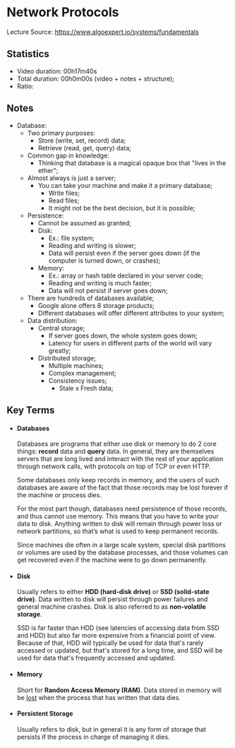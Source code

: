 # Network Protocols

Lecture Source: https://www.algoexpert.io/systems/fundamentals


## Statistics

- Video duration: 00h17m40s
- Total duration: 00h0m00s (video + notes + structure);
- Ratio: 


## Notes

- Database:
  - Two primary purposes:
    - Store (write, set, record) data;
    - Retrieve (read, get, query) data;
  - Common gap in knowledge:
    - Thinking that database is a magical opaque box that "lives in the ether";
  - Almost always is just a server;
    - You can take your machine and make it a primary database;
      - Write files;
      - Read files;
      - It might not be the best decision, but it is possible;
  - Persistence:
    - Cannot be assumed as granted;
    - Disk:
      - Ex.: file system;
      - Reading and writing is slower;
      - Data will persist even if the server goes down (if the computer is turned down, or crashes);
    - Memory:
      - Ex.: array or hash table declared in your server code;
      - Reading and writing is much faster; 
      - Data will not persist if server goes down;
  - There are hundreds of databases available;
    - Google alone offers 8 storage products;
    - Different databases will offer different attributes to your system;
  - Data distribution:
    - Central storage;
      - If server goes down, the whole system goes down;
      - Latency for users in different parts of the world will vary greatly;
    - Distributed storage;
      - Multiple machines;
      - Complex management;
      - Consistency issues;
        - Stale x Fresh data;

## Key Terms

<ul>
  <li>
    <h4>Databases</h4>
    <div>
      <div>
        <p>
          Databases are programs that either use disk or memory to do 2 core
          things:
          <b>record</b> data and <b>query</b> data. In general, they are
          themselves servers that are long lived and interact with the rest of
          your application through network calls, with protocols on top of TCP
          or even HTTP.
        </p>
        <p>
          Some databases only keep records in memory, and the users of such
          databases are aware of the fact that those records may be lost forever
          if the machine or process dies.
        </p>
        <p>
          For the most part though, databases need persistence of those records,
          and thus cannot use memory. This means that you have to write your
          data to disk. Anything written to disk will remain through power loss
          or network partitions, so that’s what is used to keep permanent
          records.
        </p>
        <p>
          Since machines die often in a large scale system, special disk
          partitions or volumes are used by the database processes, and those
          volumes can get recovered even if the machine were to go down
          permanently.
        </p>
      </div>
    </div>
  </li>
  <li>
    <h4>Disk</h4>
    <div>
      <div>
        <p>
          Usually refers to either <b>HDD (hard-disk drive)</b> or
          <b>SSD (solid-state drive)</b>. Data written to disk will persist
          through power failures and general machine crashes. Disk is also
          referred to as <b>non-volatile storage</b>.
        </p>
        <p>
          SSD is far faster than HDD (see latencies of accessing data from SSD
          and HDD) but also far more expensive from a financial point of view.
          Because of that, HDD will typically be used for data that's rarely
          accessed or updated, but that's stored for a long time, and SSD will
          be used for data that's frequently accessed and updated.
        </p>
      </div>
    </div>
  </li>
  <li>
    <h4>Memory</h4>
    <div>
      <div>
        <p>
          Short for <b>Random Access Memory (RAM)</b>. Data stored in memory
          will be <u>lost</u> when the process that has written that data dies.
        </p>
      </div>
    </div>
  </li>
  <li>
    <h4>Persistent Storage</h4>
    <div>
      <div>
        <p>
          Usually refers to disk, but in general it is any form of storage that
          persists if the process in charge of managing it dies.
        </p>
      </div>
    </div>
  </li>
</ul>
